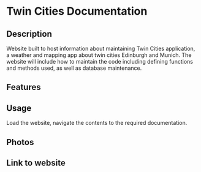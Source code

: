# Twin Cities Documentation

## Description
Website built to host information about maintaining Twin Cities application, a weather and mapping app about twin cities Edinburgh and Munich. The website will include how to maintain the code including defining functions and methods used, as well as database maintenance.

## Features



## Usage
Load the website, navigate the contents to the required documentation.


## Photos



## Link to website